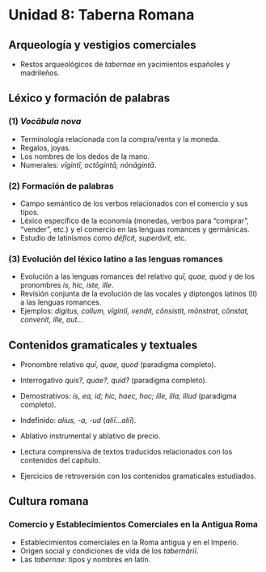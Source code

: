 # Unidad 8: Taberna Romana

## Arqueología y vestigios comerciales  
- Restos arqueológicos de *tabernae* en yacimientos españoles y madrileños.  

## Léxico y formación de palabras  
### (1) *Vocābula nova*  
- Terminología relacionada con la compra/venta y la moneda.  
- Regalos, joyas.  
- Los nombres de los dedos de la mano.  
- Numerales: *vīgintī, octōgintā, nōnāgintā*.  

### (2) Formación de palabras  
- Campo semántico de los verbos relacionados con el comercio y sus tipos.  
- Léxico específico de la economía (monedas, verbos para “comprar”, “vender”, etc.) y el comercio en las lenguas romances y germánicas.  
- Estudio de latinismos como *déficit, superávit*, etc.  

### (3) Evolución del léxico latino a las lenguas romances  
- Evolución a las lenguas romances del relativo *quī, quae, quod* y de los pronombres *is, hic, iste, ille*.  
- Revisión conjunta de la evolución de las vocales y diptongos latinos (II) a las lenguas romances.  
- Ejemplos: *digitus, collum, vīgintī, vendit, cōnsistit, mōnstrat, cōnstat, convenit, ille, aut...*  

## Contenidos gramaticales y textuales  
- Pronombre relativo *quī, quae, quod* (paradigma completo).  
- Interrogativo *quis?, quae?, quid?* (paradigma completo).  
- Demostrativos: *is, ea, id; hic, haec, hoc; ille, illa, illud* (paradigma completo).  
- Indefinido: *alius, -a, -ud* (*aliī...aliī*).  
- Ablativo instrumental y ablativo de precio.  
  
- Lectura comprensiva de textos traducidos relacionados con los contenidos del capítulo.  
- Ejercicios de retroversión con los contenidos gramaticales estudiados.  

## Cultura romana  
### Comercio y Establecimientos Comerciales en la Antigua Roma  
- Establecimientos comerciales en la Roma antigua y en el Imperio.  
- Origen social y condiciones de vida de los *tabernāriī*.  
- Las *tabernae*: tipos y nombres en latín.  
